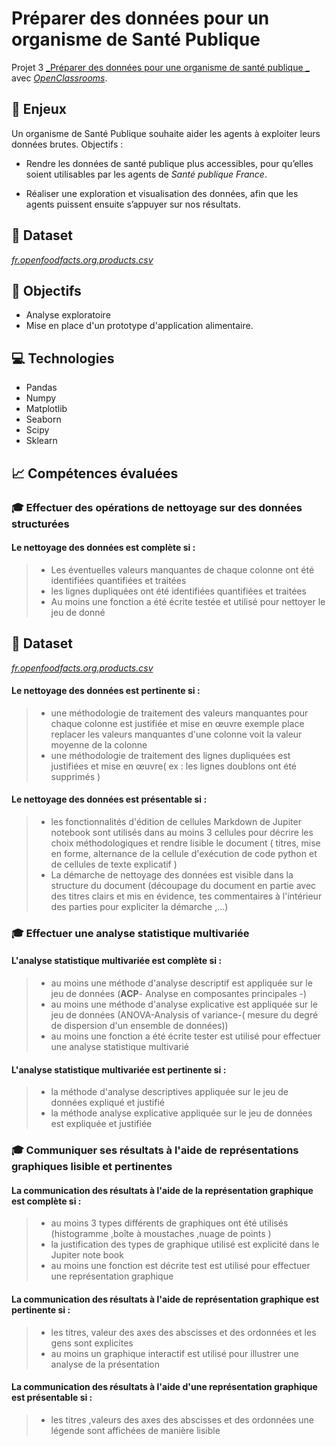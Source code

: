 # Préparer des données pour un organisme de Santé Publique

Projet 3 [_Préparer des données pour une organisme de santé publique _](https://openclassrooms.com/fr/paths/188/projects/717/assignment)
avec [_OpenClassrooms_](https://www.openclassrooms.com).

## 📗 Enjeux
Un organisme de Santé Publique souhaite aider les agents à exploiter leurs données brutes.
Objectifs :

* Rendre les données de santé publique plus accessibles, pour qu’elles soient utilisables par les agents de *Santé publique France*.

* Réaliser une exploration et visualisation des données, afin que les agents puissent ensuite s’appuyer sur nos résultats.

## 📄 Dataset
[_fr.openfoodfacts.org.products.csv_](https://s2-eu-west-1.amazonaws.com/static.oc-static.com/prod/courses/files/parcours-data-scientist/P2/fr.openfoodfacts.org.products.csv.zip)

## 🎯 Objectifs
* Analyse exploratoire
* Mise en place d'un prototype d'application alimentaire.

## 💻 Technologies
- Pandas
- Numpy
- Matplotlib
- Seaborn
- Scipy
- Sklearn

## 📈 Compétences évaluées

###  🎓 Effectuer des opérations de nettoyage sur des données structurées

#### Le nettoyage des données est complète si :
>- Les éventuelles valeurs manquantes de chaque colonne ont été identifiées quantifiées et traitées
>- les lignes dupliquées ont été identifiées quantifiées et traitées
>- Au moins une fonction a été écrite testée et utilisé pour nettoyer le jeu de donné
## 📄 Dataset
[_fr.openfoodfacts.org.products.csv_](https://s2-eu-west-1.amazonaws.com/static.oc-static.com/prod/courses/files/parcours-data-scientist/P2/fr.openfoodfacts.org.products.csv.zip)
#### Le nettoyage des données est pertinente si :
>- une méthodologie de traitement des valeurs manquantes pour chaque colonne est justifiée et mise en œuvre exemple place replacer les valeurs manquantes d'une colonne voit la valeur moyenne de la colonne
>- une méthodologie de traitement des lignes dupliquées est justifiées et mise en œuvre( ex : les lignes doublons ont été supprimés )

#### Le nettoyage des données est présentable si :
>- les fonctionnalités d'édition de cellules Markdown de Jupiter notebook sont utilisés dans au moins 3 cellules pour décrire les choix méthodologiques et rendre lisible le document ( titres, mise en forme, alternance de la cellule d'exécution de code python et de cellules de texte explicatif )
>- La démarche de nettoyage des données est visible dans la structure du document (découpage du document en partie avec des titres clairs et mis en évidence, tes commentaires à l'intérieur des parties pour expliciter la démarche ,…)

### 🎓 Effectuer une analyse statistique multivariée
#### L'analyse statistique multivariée est complète si :
>- au moins une méthode d'analyse descriptif est appliquée sur le jeu de données (**ACP**- Analyse en composantes principales -)
>- au moins une méthode d'analyse explicative est appliquée sur le jeu de données (ANOVA-Analysis of variance-( mesure du degré de dispersion d'un ensemble de données))
>- au moins une fonction a été écrite tester est utilisé pour
      effectuer une analyse statistique multivarié

#### L'analyse statistique multivariée est pertinente si :
>- la méthode d'analyse descriptives appliquée sur le jeu de   données expliqué et justifié
>- la méthode analyse explicative appliquée sur le jeu de données est expliquée et justifiée

### 🎓 Communiquer ses résultats à l'aide de représentations graphiques lisible et pertinentes
#### La communication des résultats à l'aide de la représentation graphique est complète si :
>- au moins 3 types différents de graphiques ont été utilisés (histogramme ,boîte à moustaches ,nuage de points )
>- la justification des types de graphique  utilisé est explicité dans le Jupiter note book
>- au moins une fonction est décrite test est utilisé pour effectuer une représentation graphique
#### La communication des résultats à l'aide de représentation graphique est pertinente si :
>- les titres, valeur des axes des abscisses et des ordonnées et les gens sont explicites
>- au moins un graphique interactif est utilisé pour illustrer une analyse de la présentation
#### La communication des résultats à l'aide d'une représentation graphique est présentable si :
>- les titres ,valeurs des axes des abscisses et des ordonnées une légende sont affichées de manière lisible